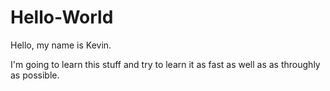 # Hello-World

Hello, my name is Kevin.

I'm going to learn this stuff and try to learn it as fast as well as as throughly as possible. 

